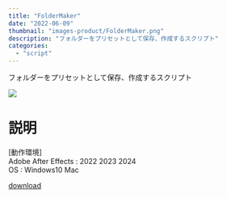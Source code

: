 ```yaml
---
title: "FolderMaker"
date: "2022-06-09"
thumbnail: "images-product/FolderMaker.png"
description: "フォルダーをプリセットとして保存、作成するスクリプト"
categories: 
  - "script"
---
```


フォルダーをプリセットとして保存、作成するスクリプト

![](/images-product/FolderMaker.png)

# 説明
[動作環境]  
Adobe After Effects : 2022 2023 2024  
OS : Windows10 Mac

[download](/files/FolderMaker.zip "download")